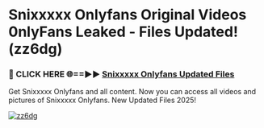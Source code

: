 # Snixxxxx Onlyfans Original Videos 0nlyFans Leaked - Files Updated! (zz6dg)

<h3>🔴 CLICK HERE 🌐==►► <a href="https://tinyurl.com/ehrbuxhb" rel="nofollow">Snixxxxx Onlyfans Updated Files</a></h3>

Get Snixxxxx Onlyfans and all content. Now you can access all videos and pictures of Snixxxxx Onlyfans. New Updated Files 2025!

[![zz6dg](https://i.imgur.com/lVYEuWS.gif)](https://tinyurl.com/ehrbuxhb)
